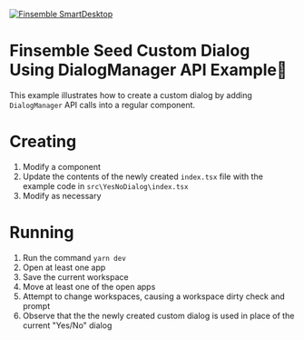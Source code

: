 [![Finsemble SmartDesktop](./public/assets/img/Finsemble+Cosaic.svg)](https://documentation.finsemble.com/)

# Finsemble Seed Custom Dialog Using DialogManager API Example🌱
This example illustrates how to create a custom dialog by adding `DialogManager` API calls into a regular component.

# Creating
1. Modify a component
2. Update the contents of the newly created `index.tsx` file with the example code in `src\YesNoDialog\index.tsx`
3. Modify as necessary

# Running
1. Run the command `yarn dev`
2. Open at least one app
3. Save the current workspace
4. Move at least one of the open apps
5. Attempt to change workspaces, causing a workspace dirty check and prompt
6. Observe that the the newly created custom dialog is used in place of the current "Yes/No" dialog
